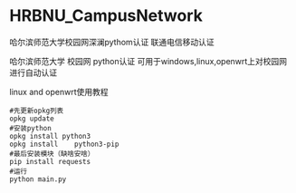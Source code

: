 # HRBNU_CampusNetwork
哈尔滨师范大学校园网深澜pythom认证 联通电信移动认证

哈尔滨师范大学 校园网 python认证 可用于windows,linux,openwrt上对校园网进行自动认证  
  
linux and openwrt使用教程
```
#先更新opkg列表
opkg update
#安装python
opkg install python3  
opkg install 	python3-pip  
#最后安装模块（缺啥安啥）
pip install requests  
#运行
python main.py
```
